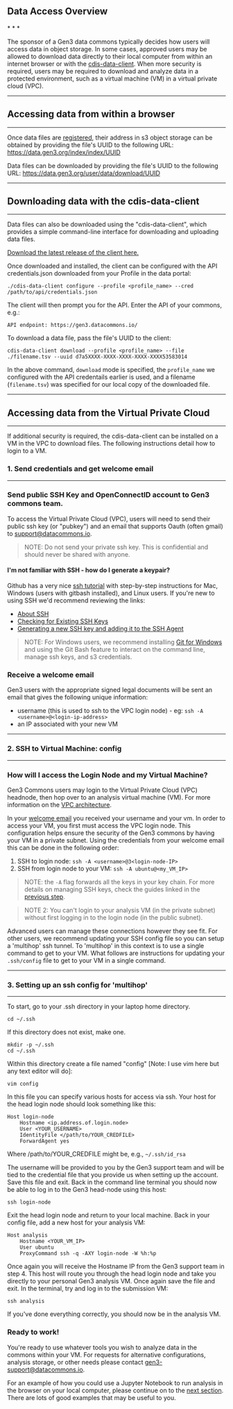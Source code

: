 <h2> Data Access Overview </h2>
* * *

The sponsor of a Gen3 data commons typically decides how users will access data in object storage. In some cases, approved users may be allowed to download data directly to their local computer from within an internet browser or with the [cdis-data-client](https://github.com/uc-cdis/cdis-data-client/releases). When more security is required, users may be required to download and analyze data in a protected environment, such as a virtual machine (VM) in a virtual private cloud (VPC).

* * *
## Accessing data from within a browser
* * *

Once data files are [registered](/user-guide/data-contribution/#-register-data-files-with-the-windmill-data-portal/), their address in s3 object storage can be obtained by providing the file's UUID to the following URL:
https://data.gen3.org/index/index/UUID

Data files can be downloaded by providing the file's UUID to the following URL:
https://data.gen3.org/user/data/download/UUID

* * *
## Downloading data with the cdis-data-client
* * *

Data files can also be downloaded using the "cdis-data-client", which provides a simple command-line interface for downloading and uploading data files.

[Download the latest release of the client here.](https://github.com/uc-cdis/cdis-data-client/releases)

Once downloaded and installed, the client can be configured with the API credentials.json downloaded from your Profile in the data portal:
```
./cdis-data-client configure --profile <profile_name> --cred /path/to/api/credentials.json
```

The client will then prompt you for the API. Enter the API of your commons, e.g.:
```
API endpoint: https://gen3.datacommons.io/
```

To download a data file, pass the file's UUID to the client:
```
cdis-data-client download --profile <profile_name> --file ./filename.tsv --uuid d7a5XXXX-XXXX-XXXX-XXXX-XXXX53583014
```

In the above command, `download` mode is specified, the `profile_name` we configured with the API credentails earlier is used, and a filename (`filename.tsv`) was specified for our local copy of the downloaded file.

* * *
## Accessing data from the Virtual Private Cloud
* * *

If additional security is required, the cdis-data-client can be installed on a VM in the VPC to download files. The following instructions detail how to login to a VM.

### 1. Send credentials and get welcome email
* * *
<h3>Send public SSH Key and OpenConnectID account to Gen3 commons team.</h3>

To access the Virtual Private Cloud (VPC), users will need to send their public ssh key (or "pubkey") and an email that supports Oauth (often gmail) to <support@datacommons.io>.   

> NOTE:   Do not send your private ssh key.   This is confidential and should never be shared with anyone.  

<h4> I'm not familiar with SSH - how do I generate a keypair? </h4>

Github has a very nice [ssh tutorial](https://help.github.com/articles/connecting-to-github-with-ssh/) with step-by-step instructions for Mac, Windows (users with gitbash installed), and Linux users.   If you're new to using SSH we'd recommend reviewing the links:

* [About SSH](https://help.github.com/articles/about-ssh/)
* [Checking for Existing SSH Keys](https://help.github.com/articles/checking-for-existing-ssh-keys/)
* [Generating a new SSH key and adding it to the SSH Agent](https://help.github.com/articles/generating-a-new-ssh-key-and-adding-it-to-the-ssh-agent/)

>NOTE:  For Windows users, we recommend installing [Git for Windows](https://git-for-windows.github.io/) and using the Git Bash feature to interact on the command line, manage ssh keys, and s3 credentials.   

<h3>Receive a welcome email</h3>

Gen3 users with the appropriate signed legal documents will be sent an email that gives the following unique information:

* username (this is used to ssh to the VPC login node) - eg:  `ssh -A <username>@<login-ip-address>`
* an IP associated with your new VM

* * *
### 2. SSH to Virtual Machine: config
* * *

<h3>How will I access the Login Node and my Virtual Machine?</h3>

Gen3 Commons users may login to the Virtual Private Cloud (VPC) headnode, then hop over to an analysis virtual machine (VM).   For more information on the [VPC architecture](../appendices/architecture/).

In your [welcome email](#1-send-credentials-and-get-welcome-email) you received your username and your vm.   In order to access your VM, you first must access the VPC login node.   This configuration helps ensure the security of the Gen3 commons by having your VM in a private subnet.   Using the credentials from your welcome email this can be done in the following order:

1.   SSH to login node:   `ssh -A <username>@3<login-node-IP>`
2.   SSH from login node to your VM:  `ssh -A ubuntu@<my_VM_IP>`

>NOTE:  the `-A` flag forwards all the keys in your key chain.   For more details on managing SSH keys, check the guides linked in the [previous step](#1-send-credentials-and-get-welcome-email).

>NOTE 2:   You can't login to your analysis VM (in the private subnet) without first logging in to the login node (in the public subnet).  

Advanced users can manage these connections however they see fit. For other users, we recommend updating your SSH config file so you can setup a 'multihop' ssh tunnel. To 'multihop' in this context is to use a single command to get to your VM. What follows are instructions for updating your `.ssh/config` file to get to your VM in a single command.

* * *
### 3. Setting up an ssh config for 'multihop'
* * *

To start, go to your .ssh directory in your laptop home directory.

```
cd ~/.ssh
```

If this directory does not exist, make one.

```
mkdir -p ~/.ssh
cd ~/.ssh
```

Within this directory create a file named "config" [Note: I use vim here but any text editor will do]:

```
vim config
```

In this file you can specify various hosts for access via ssh. Your host for the head login node should look something like this:

```
Host login-node
    Hostname <ip.address.of.login.node>
    User <YOUR_USERNAME>
    IdentityFile </path/to/YOUR_CREDFILE>
    ForwardAgent yes
```

Where /path/to/YOUR_CREDFILE might be, e.g., `~/.ssh/id_rsa`

The username will be provided to you by the Gen3 support team and will be tied to the credential file that you provide us when setting up the account. Save this file and exit. Back in the command line terminal you should now be able to log in to the Gen3 head-node using this host:

```
ssh login-node
```
Exit the head login node and return to your local machine. Back in your config file, add a new host for your analysis VM:

```
Host analysis
    Hostname <YOUR_VM_IP>
    User ubuntu
    ProxyCommand ssh -q -AXY login-node -W %h:%p
```

Once again you will receive the Hostname IP from the Gen3 support team in step 4.  This host will route you through the head login node and take you directly to your personal Gen3 analysis VM. Once again save the file and exit. In the terminal, try and log in to the submission VM:

```
ssh analysis
```

If you've done everything correctly, you should now be in the analysis VM.  

<h3> Ready to work! </h3>

You're ready to use whatever tools you wish to analyze data in the commons within your VM.   For requests for alternative configurations, analysis storage, or other needs please contact <gen3-support@datacommons.io>.

For an example of how you could use a Jupyter Notebook to run analysis in the browser on your local computer, please continue on to the [next section](/user-guide/demo/).    There are lots of good examples that may be useful to you.    
